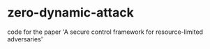 # zero-dynamic-attack
code for the paper 'A secure control framework for resource-limited adversaries'
